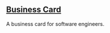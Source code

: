 ## [Business Card][home page]

A business card for software engineers.

[home page]: https://sacren.github.io/business-card/
